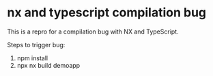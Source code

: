 # nx and typescript compilation bug

This is a repro for a compilation bug with NX and TypeScript.

Steps to trigger bug:

1. npm install
2. npx nx build demoapp
